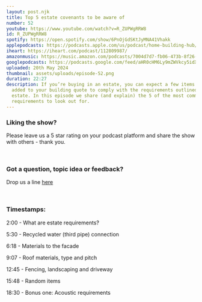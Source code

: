 ```yaml
---
layout: post.njk
title: Top 5 estate covenants to be aware of
number: 52
youtube: https://www.youtube.com/watch?v=R_ZUPWgRRW8
id: R_ZUPWgRRW8
spotify: https://open.spotify.com/show/6PnOjGdSKtJyMNA41Vhakk
applepodcasts: https://podcasts.apple.com/us/podcast/home-building-hub/id1681936589
iheart: https://iheart.com/podcast/112809987/
amazonmusic: https://music.amazon.com/podcasts/7004d7d7-fb06-473b-8f26-8ce9992cac11
googlepodcasts: https://podcasts.google.com/feed/aHR0cHM6Ly9mZWVkcy5idXp6c3Byb3V0LmNvbS8yMTM5MTU1LnJzcw/episode/QnV6enNwcm91dC0xNTA5NDU3MA?sa=X&ved=0CAUQkfYCahcKEwiwxIvc_5qGAxUAAAAAHQAAAAAQCg
uploaded: 20th May 2024
thumbnail: assets/uploads/episode-52.png
duration: 22:27
description: If you’re buying in an estate, you can expect a few items to be
  added to your building quote to comply with the requirements outlined by that
  estate. In this episode we share (and explain) the 5 of the most common estate
  requirements to look out for.
---
```

### Liking the show?

Please leave us a 5 star rating on your podcast platform and share the show with others - thank you.

<br>

### Got a question, topic idea or feedback?

Drop us a line <a href="/contact" id="contact-us" target="_blank">here</a>

<br>

### Timestamps:

2:00 - What are estate requirements?

5:30 - Recycled water (third pipe) connection

6:18 - Materials to the facade 

9:07 - Roof materials, type and pitch

12:45 - Fencing, landscaping and driveway

15:48 - Random items

18:30 - Bonus one: Acoustic requirements